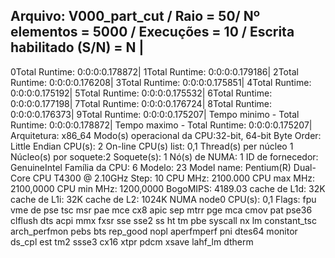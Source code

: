 Arquivo: V000_part_cut / Raio = 50/ Nº elementos = 5000 / Execuções = 10 / Escrita habilitado (S/N) = N |
-------------------------------------------------------------------------------------------
0Total Runtime: 0:0:0:0.178872|
1Total Runtime: 0:0:0:0.179186|
2Total Runtime: 0:0:0:0.176208|
3Total Runtime: 0:0:0:0.175851|
4Total Runtime: 0:0:0:0.175192|
5Total Runtime: 0:0:0:0.175532|
6Total Runtime: 0:0:0:0.177198|
7Total Runtime: 0:0:0:0.176724|
8Total Runtime: 0:0:0:0.176373|
9Total Runtime: 0:0:0:0.175207|
Tempo minimo - Total Runtime: 0:0:0:0.178872|
Tempo maximo - Total Runtime: 0:0:0:0.175207|
Arquitetura:           x86_64
Modo(s) operacional da CPU:32-bit, 64-bit
Byte Order:            Little Endian
CPU(s):                2
On-line CPU(s) list:   0,1
Thread(s) per núcleo  1
Núcleo(s) por soquete:2
Soquete(s):            1
Nó(s) de NUMA:        1
ID de fornecedor:      GenuineIntel
Família da CPU:       6
Modelo:                23
Model name:            Pentium(R) Dual-Core CPU       T4300  @ 2.10GHz
Step:                  10
CPU MHz:               2100.000
CPU max MHz:           2100,0000
CPU min MHz:           1200,0000
BogoMIPS:              4189.03
cache de L1d:          32K
cache de L1i:          32K
cache de L2:           1024K
NUMA node0 CPU(s):     0,1
Flags:                 fpu vme de pse tsc msr pae mce cx8 apic sep mtrr pge mca cmov pat pse36 clflush dts acpi mmx fxsr sse sse2 ss ht tm pbe syscall nx lm constant_tsc arch_perfmon pebs bts rep_good nopl aperfmperf pni dtes64 monitor ds_cpl est tm2 ssse3 cx16 xtpr pdcm xsave lahf_lm dtherm
